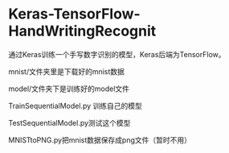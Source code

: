 # Keras-TensorFlow-HandWritingRecognit

通过Keras训练一个手写数字识别的模型，Keras后端为TensorFlow。

mnist/文件夹里是下载好的mnist数据

model/文件夹下是训练好的model文件

TrainSequentialModel.py 训练自己的模型

TestSequentialModel.py测试这个模型

MNISTtoPNG.py把mnist数据保存成png文件（暂时不用）

